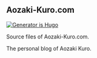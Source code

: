 ## Aozaki-Kuro.com

[![Generator is Hugo](https://img.shields.io/badge/Generator-Hugo-ff4088?&style=for-the-badge&logo=hugo)](https://github.com/gohugoio/hugo) 

Source files of Aozaki-Kuro.com.

The personal blog of Aozaki Kuro.
